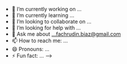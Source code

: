- 🔭 I’m currently working on ...
- 🌱 I’m currently learning ...
- 👯 I’m looking to collaborate on ...
- 🤔 I’m looking for help with ...
- 💬 Ask me about ...fachrudin.biaz@gmail.com
- 📫 How to reach me: ...
- 😄 Pronouns: ...
- ⚡ Fun fact: ...
-->
